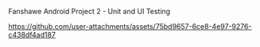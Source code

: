 Fanshawe Android Project 2 - Unit and UI Testing



https://github.com/user-attachments/assets/75bd9657-6ce8-4e97-9276-c438df4ad187

